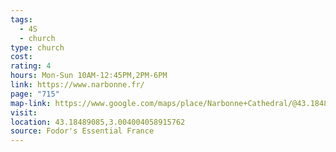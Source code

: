 ```yaml
---
tags:
  - 4S
  - church
type: church
cost: 
rating: 4
hours: Mon-Sun 10AM-12:45PM,2PM-6PM
link: https://www.narbonne.fr/
page: "715"
map-link: https://www.google.com/maps/place/Narbonne+Cathedral/@43.1848203,3.0011488,17z/data=!3m1!4b1!4m6!3m5!1s0x12b1ac6f61edb72b:0x9778fed5a8f01a0!8m2!3d43.1848164!4d3.0037237!16zL20vMGdnczh6?entry=ttu&g_ep=EgoyMDI0MTAwOS4wIKXMDSoASAFQAw%3D%3D
visit: 
location: 43.18489085,3.004004058915762
source: Fodor's Essential France
---
```

